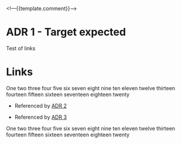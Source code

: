 <!––{{template.comment}}––>

# ADR 1 - Target expected

Test of links

# Links

One two three four five six seven
eight nine ten eleven twelve thirteen
fourteen fifteen sixteen seventeen
eighteen twenty

* Referenced by [ADR 2](0002-first-source-expected.md)

<!--* {{{link.comment="Referenced by"}}} [ADR {{{link.id="2"}}}]({{{link.file="0002-first-source-expected.md"}}})-->

* Referenced by [ADR 3](0003-second-source-expected.md)

<!--* {{{link.comment="Referenced by"}}} [ADR {{{link.id="3"}}}]({{{link.file="0003-second-source-expected.md"}}})-->


One two three four five six seven
eight nine ten eleven twelve thirteen
fourteen fifteen sixteen seventeen
eighteen twenty